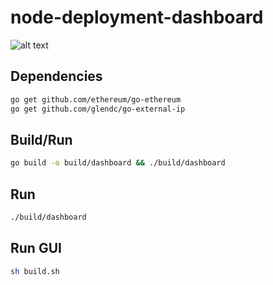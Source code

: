 # node-deployment-dashboard

![alt text](https://github.com/xero-official/node-deployment-dashboard/raw/master/screenshot.png)

## Dependencies
```bash
go get github.com/ethereum/go-ethereum
go get github.com/glendc/go-external-ip
```

## Build/Run

```bash
go build -o build/dashboard && ./build/dashboard
```

## Run
```bash
./build/dashboard
```

## Run GUI
```bash
sh build.sh
```
